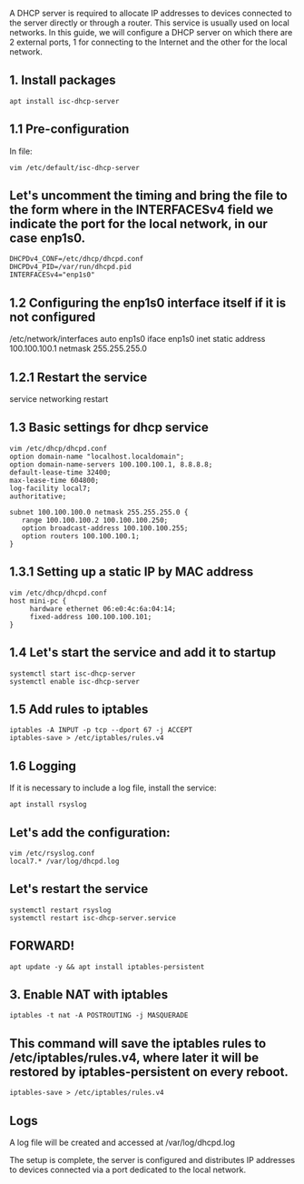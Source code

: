 A DHCP server is required to allocate IP addresses to devices connected to the server directly or through a router. This service is usually used on local networks. In this guide, we will configure a DHCP server on which there are 2 external ports, 1 for connecting to the Internet and the other for the local network.

## 1. Install packages
```
apt install isc-dhcp-server
```
## 1.1 Pre-configuration
In file:
```
vim /etc/default/isc-dhcp-server
```
## Let's uncomment the timing and bring the file to the form where in the INTERFACESv4 field we indicate the port for the local network, in our case enp1s0.

```
DHCPDv4_CONF=/etc/dhcp/dhcpd.conf
DHCPDv4_PID=/var/run/dhcpd.pid
INTERFACESv4="enp1s0"
```
## 1.2 Configuring the enp1s0 interface itself if it is not configured

/etc/network/interfaces
auto enp1s0
     iface enp1s0 inet static
     address 100.100.100.1
     netmask 255.255.255.0
## 1.2.1 Restart the service

service networking restart

## 1.3 Basic settings for dhcp service
```
vim /etc/dhcp/dhcpd.conf
option domain-name "localhost.localdomain";
option domain-name-servers 100.100.100.1, 8.8.8.8;
default-lease-time 32400;
max-lease-time 604800;
log-facility local7;
authoritative;

subnet 100.100.100.0 netmask 255.255.255.0 {
   range 100.100.100.2 100.100.100.250;
   option broadcast-address 100.100.100.255;
   option routers 100.100.100.1;
}
```
## 1.3.1 Setting up a static IP by MAC address
```
vim /etc/dhcp/dhcpd.conf
host mini-pc {
     hardware ethernet 06:e0:4c:6a:04:14;
     fixed-address 100.100.100.101;
}
```
## 1.4 Let's start the service and add it to startup
```
systemctl start isc-dhcp-server
systemctl enable isc-dhcp-server
```
## 1.5 Add rules to iptables
```
iptables -A INPUT -p tcp --dport 67 -j ACCEPT
iptables-save > /etc/iptables/rules.v4
```
## 1.6 Logging
If it is necessary to include a log file, install the service:
```
apt install rsyslog
```
## Let's add the configuration:

```
vim /etc/rsyslog.conf
local7.* /var/log/dhcpd.log
```
## Let's restart the service
```
systemctl restart rsyslog
systemctl restart isc-dhcp-server.service
```

## FORWARD!
```
apt update -y && apt install iptables-persistent
```
## 3. Enable NAT with iptables
```
iptables -t nat -A POSTROUTING -j MASQUERADE
```

## This command will save the iptables rules to /etc/iptables/rules.v4, where later it will be restored by iptables-persistent on every reboot.
```
iptables-save > /etc/iptables/rules.v4
```

## Logs

A log file will be created and accessed at /var/log/dhcpd.log

The setup is complete, the server is configured and distributes IP addresses to devices connected via a port dedicated to the local network.
